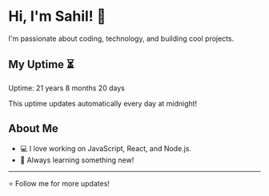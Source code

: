 # Hi, I'm Sahil! 👋

I'm passionate about coding, technology, and building cool projects.

## My Uptime ⏳
Uptime: 21 years 8 months 20 days

This uptime updates automatically every day at midnight!

## About Me
- 💻 I love working on JavaScript, React, and Node.js.
- 🎯 Always learning something new!

---

⭐️ Follow me for more updates!

